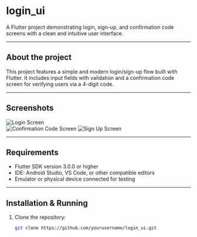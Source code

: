 # login_ui

A Flutter project demonstrating login, sign-up, and confirmation code screens with a clean and intuitive user interface.

---

## About the project

This project features a simple and modern login/sign-up flow built with Flutter. It includes input fields with validation and a confirmation code screen for verifying users via a 4-digit code.

---

## Screenshots

![Login Screen](/screenshots/login_screen.jpg)  
![Confirmation Code Screen](/screenshots/confirmation_code.jpg)
![Sign Up Screen](/screenshots/sign_up_screen.jpg)

---

## Requirements

- Flutter SDK version 3.0.0 or higher
- IDE: Android Studio, VS Code, or other compatible editors
- Emulator or physical device connected for testing

---

## Installation & Running

1. Clone the repository:

   ```bash
   git clone https://github.com/yourusername/login_ui.git

   ```
